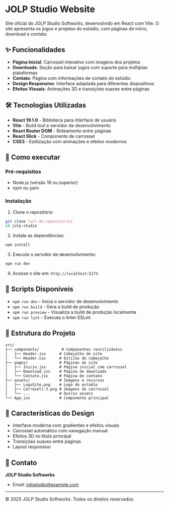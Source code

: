 # JOLP Studio Website

Site oficial do JOLP Studio Softworks, desenvolvido em React com Vite. O site apresenta os jogos e projetos do estúdio, com páginas de início, download e contato.

## ✨ Funcionalidades

- **Página Inicial**: Carrossel interativo com imagens dos projetos
- **Downloads**: Seção para baixar jogos com suporte para múltiplas plataformas
- **Contato**: Página com informações de contato do estúdio
- **Design Responsivo**: Interface adaptada para diferentes dispositivos
- **Efeitos Visuais**: Animações 3D e transições suaves entre páginas

## 🛠️ Tecnologias Utilizadas

- **React 19.1.0** - Biblioteca para interface de usuário
- **Vite** - Build tool e servidor de desenvolvimento
- **React Router DOM** - Roteamento entre páginas
- **React Slick** - Componente de carrossel
- **CSS3** - Estilização com animações e efeitos modernos

## 🚀 Como executar

### Pré-requisitos
- Node.js (versão 16 ou superior)
- npm ou yarn

### Instalação

1. Clone o repositório:
```bash
git clone [url-do-repositorio]
cd jolp-studio
```

2. Instale as dependências:
```bash
npm install
```

3. Execute o servidor de desenvolvimento:
```bash
npm run dev
```

4. Acesse o site em: `http://localhost:5173`

## 📜 Scripts Disponíveis

- `npm run dev` - Inicia o servidor de desenvolvimento
- `npm run build` - Gera a build de produção
- `npm run preview` - Visualiza a build de produção localmente
- `npm run lint` - Executa o linter ESLint

## 📁 Estrutura do Projeto

```
src/
├── components/          # Componentes reutilizáveis
│   ├── Header.jsx      # Cabeçalho do site
│   └── Header.css      # Estilos do cabeçalho
├── pages/              # Páginas do site
│   ├── Inicio.jsx      # Página inicial com carrossel
│   ├── Download.jsx    # Página de downloads
│   └── Contato.jsx     # Página de contato
├── assets/             # Imagens e recursos
│   ├── LogoSite.png    # Logo do estúdio
│   ├── Carrosel1-3.png # Imagens do carrossel
│   └── ...             # Outros assets
└── App.jsx             # Componente principal
```

## 🎨 Características do Design

- Interface moderna com gradientes e efeitos visuais
- Carrossel automático com navegação manual
- Efeitos 3D no título principal
- Transições suaves entre páginas
- Layout responsivo

## 📧 Contato

**JOLP Studio Softworks**
- Email: jolpstudio@example.com

---

© 2025 JOLP Studio Softworks. Todos os direitos reservados.
